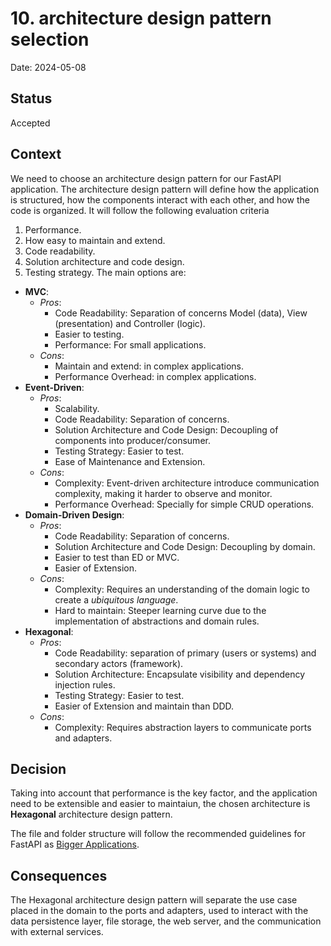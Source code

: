 # 10. architecture design pattern selection

Date: 2024-05-08

## Status

Accepted

## Context

We need to choose an architecture design pattern for our FastAPI application.
The architecture design pattern will define how the application is structured, how the components interact with each other, and how the code is organized.
It will follow the following evaluation criteria
1. Performance.
2. How easy to maintain and extend.
3. Code readability.
4. Solution architecture and code design.
5. Testing strategy.
The main options are:
- **MVC**:
  - *Pros*:
    - Code Readability: Separation of concerns Model (data), View (presentation) and Controller (logic).
    - Easier to testing.
    - Performance: For small applications.
  - *Cons*:
    - Maintain and extend: in complex applications.
    - Performance Overhead: in complex applications.
- **Event-Driven**:
  - *Pros*:
    - Scalability.
    - Code Readability: Separation of concerns.
    - Solution Architecture and Code Design: Decoupling of components into producer/consumer.
    - Testing Strategy: Easier to test.
    - Ease of Maintenance and Extension.
  - *Cons*:
    - Complexity: Event-driven architecture introduce communication complexity, making it harder to observe and monitor.
    - Performance Overhead: Specially for simple CRUD operations.
- **Domain-Driven Design**:
  - *Pros*:
    - Code Readability: Separation of concerns.
    - Solution Architecture and Code Design: Decoupling by domain.
    - Easier to test than ED or MVC.
    - Easier of Extension.
  - *Cons*:
    - Complexity: Requires an understanding of the domain logic to create a _ubiquitous language_.
    - Hard to maintain: Steeper learning curve due to the implementation of abstractions and domain rules.
- **Hexagonal**:
  - *Pros*:
    - Code Readability: separation of primary (users or systems) and secondary actors (framework).
    - Solution Architecture: Encapsulate visibility and dependency injection rules.
    - Testing Strategy: Easier to test.
    - Easier of Extension and maintain than DDD.
  - *Cons*:
    - Complexity: Requires abstraction layers to communicate ports and adapters.

## Decision

Taking into account that performance is the key factor, and the application need to be extensible and easier to maintaiun,
the chosen architecture is **Hexagonal** architecture design pattern.

The file and folder structure will follow the recommended guidelines for FastAPI as [Bigger Applications](https://fastapi.tiangolo.com/tutorial/bigger-applications/).

## Consequences

The Hexagonal architecture design pattern will separate the use case placed in the domain to the ports and adapters,
used to interact with the data persistence layer, file storage, the web server, and the communication with external services.
